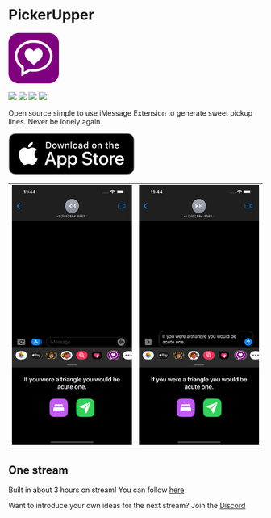 # PickerUpper 
<img width="100" src="images/pickerupper.png">

![](https://img.shields.io/github/v/tag/wvabrinskas/PickerUpper?style=flat-square)
![](https://img.shields.io/github/license/wvabrinskas/PickerUpper?style=flat-square)
![](https://img.shields.io/badge/swift-5.5-orange?style=flat-square)
![](https://img.shields.io/badge/iOS-14+-darkcyan?style=flat-square)

Open source simple to use iMessage Extension to generate sweet pickup lines. Never be lonely again. 

[<img width="250" src="images/store.png">](https://apps.apple.com/us/app/pickerupper/id1588018217)

|  |  |
| ------------- | ------------- |
| <img width="250" src="images/iphone1.png">   | <img width="250" src="images/iphone2.png">  ||

## One stream
Built in about 3 hours on stream! You can follow [here](https://twitch.tv/billbuildsyt) 

Want to introduce your own ideas for the next stream? Join the [Discord](https://discord.gg/QYP5YbKG)

